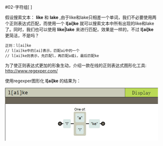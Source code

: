 #02-字符组[ ]

假设搜索文本： **like** 和 **lake** ,由于like和lake只相差一个单词，我们不必要使用两个正则表达式匹配，而使用一个
 **l[ai]ke** 就可以搜索文本中所有出现的like和lake了。同时，我们也可以使用 **like|lake** 来进行匹配，效果是一样的，不过
 **l[ai]ke** 更简洁，不是吗？
 
    正则：l[ai]ke
    // l[ai]ke中的[ai]表示，匹配ai中的一个
    // l[ai]ke则表示，先匹配l，再匹配a或i，最后匹配ke
  
为了使正则表达式更加的形象生动，介绍一款在线的正则表达式图形化工具: http://www.regexper.com/

使用regexper图形化 **l[ai]ke** 的结果为：

![regexper生成图形化正则表达式](/images/02-01.jpg)
